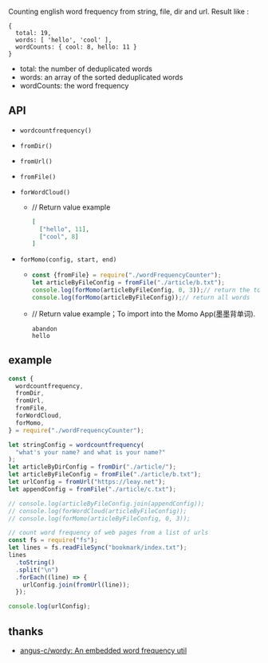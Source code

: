 Counting english word frequency from string, file, dir and url. Result like :

```plaintext
{
  total: 19,
  words: [ 'hello', 'cool' ],
  wordCounts: { cool: 8, hello: 11 }
}
```

- total: the number of deduplicated words
- words: an array of the sorted deduplicated words
- wordCounts: the word frequency

## API

- `wordcountfrequency()`

- `fromDir()`

- `fromUrl()`

- `fromFile()`

- `forWordCloud()`

  - // Return value example
    
    ```json
    [
      ["hello", 11],
      ["cool", 8]
    ]
    ```

- `forMomo(config, start, end)`

  - ```javascript
    const {fromFile} = require("./wordFrequencyCounter");
    let articleByFileConfig = fromFile("./article/b.txt");
    console.log(forMomo(articleByFileConfig, 0, 3));// return the top 3 words by frequency
    console.log(forMomo(articleByFileConfig));// return all words
    ```
  
  - // Return value example；To import into the Momo App(墨墨背单词).
  
    ```plaintext l
    abandon
    hello
    ```
  

## example

```JavaScript
const {
  wordcountfrequency,
  fromDir,
  fromUrl,
  fromFile,
  forWordCloud,
  forMomo,
} = require("./wordFrequencyCounter");

let stringConfig = wordcountfrequency(
  "what's your name? and what is your name?"
);
let articleByDirConfig = fromDir("./article/");
let articleByFileConfig = fromFile("./article/b.txt");
let urlConfig = fromUrl("https://leay.net");
let appendConfig = fromFile("./article/c.txt");

// console.log(articleByFileConfig.join(appendConfig));
// console.log(forWordCloud(articleByFileConfig));
// console.log(forMomo(articleByFileConfig, 0, 3));

// count word frequency of web pages from a list of urls
const fs = require("fs");
let lines = fs.readFileSync("bookmark/index.txt");
lines
  .toString()
  .split("\n")
  .forEach((line) => {
    urlConfig.join(fromUrl(line));
  });

console.log(urlConfig);
```

## thanks

- [angus-c/wordy: An embedded word frequency util](https://github.com/angus-c/wordy)
